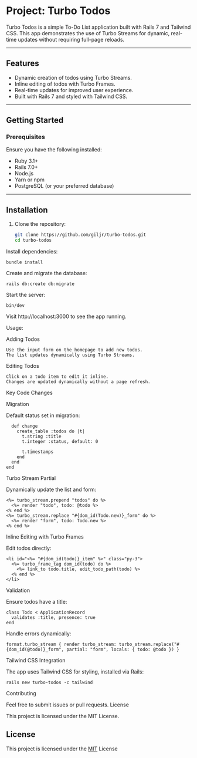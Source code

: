 
# Project: Turbo Todos

Turbo Todos is a simple To-Do List application built with Rails 7 and Tailwind CSS. This app demonstrates the use of Turbo Streams for dynamic, real-time updates without requiring full-page reloads.

---

## Features

- Dynamic creation of todos using Turbo Streams.
- Inline editing of todos with Turbo Frames.
- Real-time updates for improved user experience.
- Built with Rails 7 and styled with Tailwind CSS.

---

## Getting Started

### Prerequisites
Ensure you have the following installed:
- Ruby 3.1+
- Rails 7.0+
- Node.js
- Yarn or npm
- PostgreSQL (or your preferred database)

---

## Installation

1. Clone the repository:
   ```bash
   git clone https://github.com/giljr/turbo-todos.git
   cd turbo-todos

Install dependencies:

    bundle install

Create and migrate the database:

    rails db:create db:migrate

Start the server:

    bin/dev

Visit http://localhost:3000 to see the app running.

Usage:

Adding Todos

    Use the input form on the homepage to add new todos. 
    The list updates dynamically using Turbo Streams.

Editing Todos

    Click on a todo item to edit it inline. 
    Changes are updated dynamically without a page refresh.

Key Code Changes

Migration

Default status set in migration:

```class CreateTodos < ActiveRecord::Migration[7.0]
  def change
    create_table :todos do |t|
      t.string :title
      t.integer :status, default: 0

      t.timestamps
    end
  end
end
```
Turbo Stream Partial

Dynamically update the list and form:
```
<%= turbo_stream.prepend "todos" do %>
  <%= render "todo", todo: @todo %>
<% end %>
<%= turbo_stream.replace "#{dom_id(Todo.new)}_form" do %>
  <%= render "form", todo: Todo.new %>
<% end %>
```
Inline Editing with Turbo Frames

Edit todos directly:
```
<li id="<%= "#{dom_id(todo)}_item" %>" class="py-3">
  <%= turbo_frame_tag dom_id(todo) do %>
    <%= link_to todo.title, edit_todo_path(todo) %>
  <% end %>
</li>
```
Validation

Ensure todos have a title:
```
class Todo < ApplicationRecord
  validates :title, presence: true
end
```
Handle errors dynamically:
```
format.turbo_stream { render turbo_stream: turbo_stream.replace("#{dom_id(@todo)}_form", partial: "form", locals: { todo: @todo }) }
```
Tailwind CSS Integration

The app uses Tailwind CSS for styling, installed via Rails:

    rails new turbo-todos -c tailwind

Contributing

Feel free to submit issues or pull requests.
License

This project is licensed under the MIT License.



## License

This project is licensed under the [MIT](https://choosealicense.com/licenses/mit/) License


